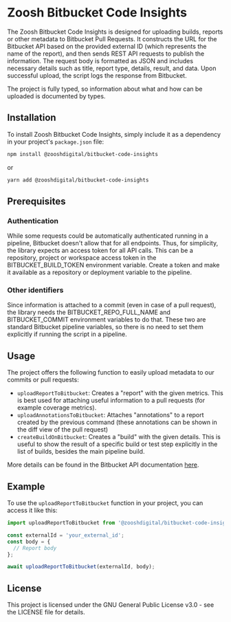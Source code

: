 # Zoosh Bitbucket Code Insights

The Zoosh Bitbucket Code Insights is designed for uploading builds, reports or other metadata to Bitbucket Pull Requests. It constructs the URL for the Bitbucket API based on the provided external ID (which represents the name of the report), and then sends REST API requests to publish the information. The request body is formatted as JSON and includes necessary details such as title, report type, details, result, and data. Upon successful upload, the script logs the response from Bitbucket.

The project is fully typed, so information about what and how can be uploaded is documented by types.

## Installation

To install Zoosh Bitbucket Code Insights, simply include it as a dependency in your project's `package.json` file:

```bash
npm install @zooshdigital/bitbucket-code-insights
```

or

```bash
yarn add @zooshdigital/bitbucket-code-insights
```

## Prerequisites

### Authentication

While some requests could be automatically authenticated running in a pipeline, Bitbucket doesn't allow that for all endpoints. Thus, for simplicity, the library expects an access token for all API calls. This can be a repository, project or workspace access token in the BITBUCKET_BUILD_TOKEN environment variable. Create a token and make it available as a repository or deployment variable to the pipeline.

### Other identifiers

Since information is attached to a commit (even in case of a pull request), the library needs the BITBUCKET_REPO_FULL_NAME and BITBUCKET_COMMIT environment variables to do that. These two are standard Bitbucket pipeline variables, so there is no need to set them explicitly if running the script in a pipeline.

## Usage

The project offers the following function to easily upload metadata to our commits or pull requests:

- `uploadReportToBitbucket`: Creates a "report" with the given metrics. This is best used for attaching useful information to a pull requests (for example coverage metrics).
- `uploadAnnotationsToBitbucket`: Attaches "annotations" to a report created by the previous command (these annotations can be shown in the diff view of the pull request)
- `createBuildOnBitbucket`: Creates a "build" with the given details. This is useful to show the result of a specific build or test step explicitly in the list of builds, besides the main pipeline build.

More details can be found in the Bitbucket API documentation [here](https://developer.atlassian.com/cloud/bitbucket/rest/api-group-reports/#api-repositories-workspace-repo-slug-commit-commit-reports-reportid-put).

## Example

To use the `uploadReportToBitbucket` function in your project, you can access it like this:

```typescript
import uploadReportToBitbucket from '@zooshdigital/bitbucket-code-insights';

const externalId = 'your_external_id';
const body = {
  // Report body
};

await uploadReportToBitbucket(externalId, body);
```

## License

This project is licensed under the GNU General Public License v3.0 - see the LICENSE file for details.
